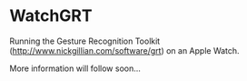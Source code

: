 # WatchGRT
Running the Gesture Recognition Toolkit (http://www.nickgillian.com/software/grt) on an Apple Watch.

More information will follow soon...
